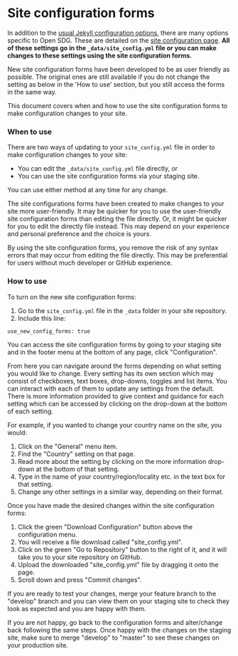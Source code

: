 <h1>Site configuration forms</h1>

In addition to the [usual Jekyll configuration options](https://jekyllrb.com/docs/configuration/), there are many options specific to Open SDG. These are detailed on the [site configuration page](configuration.md). **All of these settings go in the `_data/site_config.yml` file or you can make changes to these settings using the site configuration forms.**

New site configuration forms have been developed to be as user friendly as possible. The original ones are still available if you do not change the setting as below in the 'How to use' section, but you still access the forms in the same way.

This document covers when and how to use the site configuration forms to make configuration changes to your site.

### When to use

There are two ways of updating to your `site_config.yml` file in order to make configuration changes to your site: 

* You can edit the `_data/site_config.yml` file directly, or 
* You can use the site configuration forms via your staging site.
  
You can use either method at any time for any change. 

The site configurations forms have been created to make changes to your site more user-friendly. It may be quicker for you to use the user-friendly site configuration forms than editing the file directly. Or, it might be quicker for you to edit the directly file instead. This may depend on your experience and personal preference and the choice is yours.

By using the site configuration forms, you remove the risk of any syntax errors that may occur from editing the file directly. This may be preferential for users without much developer or GitHub experience. 

### How to use

To turn on the new site configuration forms:
1. Go to the `site_config.yml` file in the `_data` folder in your site repository.
2. Include this line:
```
use_new_config_forms: true
```
You can access the site configuration forms by going to your staging site and in the footer menu at the bottom of any page, click "Configuration".

From here you can navigate around the forms depending on what setting you would like to change. Every setting has its own section which may consist of checkboxes, text boxes, drop-downs, toggles and list items. You can interact with each of them to update any settings from the default. There is more information provided to give context and guidance for each setting which can be accessed by clicking on the drop-down at the bottom of each setting. 

For example, if you wanted to change your country name on the site, you would: 
1. Click on the "General" menu item.
1. Find the "Country" setting on that page.
1. Read more about the setting by clicking on the more information drop-down at the bottom of that setting.
1. Type in the name of your country/region/locality etc. in the text box for that setting.
1. Change any other settings in a similar way, depending on their format.

Once you have made the desired changes within the site configuration forms:

1. Click the green "Download Configuration" button above the configuration menu.  
1. You will receive a file download called "site_config.yml". 
1. Click on the green "Go to Repository" button to the right of it, and it will take you to your site repository on GitHub.
1. Upload the downloaded "site_config.yml" file by dragging it onto the page.
1. Scroll down and press "Commit changes".

If you are ready to test your changes, merge your feature branch to the "develop" branch and you can view them on your staging site to check they look as expected and you are happy with them. 

If you are not happy, go back to the configuration forms and alter/change back following the same steps. Once happy with the changes on the staging site, make sure to merge "develop" to "master" to see these changes on your production site.
   
